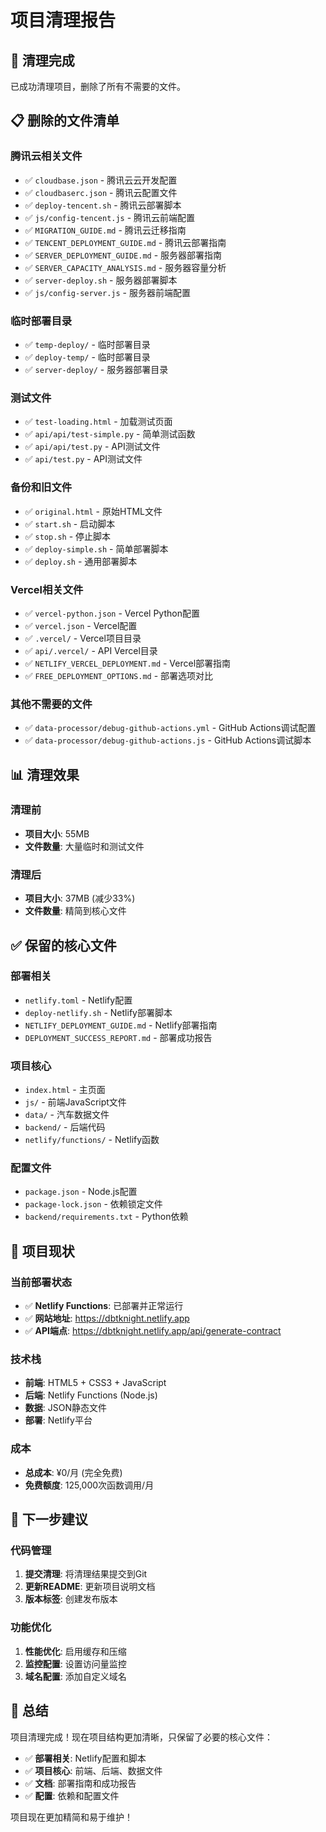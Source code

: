 # 项目清理报告

## 🧹 清理完成

已成功清理项目，删除了所有不需要的文件。

## 📋 删除的文件清单

### 腾讯云相关文件
- ✅ `cloudbase.json` - 腾讯云云开发配置
- ✅ `cloudbaserc.json` - 腾讯云配置文件
- ✅ `deploy-tencent.sh` - 腾讯云部署脚本
- ✅ `js/config-tencent.js` - 腾讯云前端配置
- ✅ `MIGRATION_GUIDE.md` - 腾讯云迁移指南
- ✅ `TENCENT_DEPLOYMENT_GUIDE.md` - 腾讯云部署指南
- ✅ `SERVER_DEPLOYMENT_GUIDE.md` - 服务器部署指南
- ✅ `SERVER_CAPACITY_ANALYSIS.md` - 服务器容量分析
- ✅ `server-deploy.sh` - 服务器部署脚本
- ✅ `js/config-server.js` - 服务器前端配置

### 临时部署目录
- ✅ `temp-deploy/` - 临时部署目录
- ✅ `deploy-temp/` - 临时部署目录
- ✅ `server-deploy/` - 服务器部署目录

### 测试文件
- ✅ `test-loading.html` - 加载测试页面
- ✅ `api/api/test-simple.py` - 简单测试函数
- ✅ `api/api/test.py` - API测试文件
- ✅ `api/test.py` - API测试文件

### 备份和旧文件
- ✅ `original.html` - 原始HTML文件
- ✅ `start.sh` - 启动脚本
- ✅ `stop.sh` - 停止脚本
- ✅ `deploy-simple.sh` - 简单部署脚本
- ✅ `deploy.sh` - 通用部署脚本

### Vercel相关文件
- ✅ `vercel-python.json` - Vercel Python配置
- ✅ `vercel.json` - Vercel配置
- ✅ `.vercel/` - Vercel项目目录
- ✅ `api/.vercel/` - API Vercel目录
- ✅ `NETLIFY_VERCEL_DEPLOYMENT.md` - Vercel部署指南
- ✅ `FREE_DEPLOYMENT_OPTIONS.md` - 部署选项对比

### 其他不需要的文件
- ✅ `data-processor/debug-github-actions.yml` - GitHub Actions调试配置
- ✅ `data-processor/debug-github-actions.js` - GitHub Actions调试脚本

## 📊 清理效果

### 清理前
- **项目大小**: 55MB
- **文件数量**: 大量临时和测试文件

### 清理后
- **项目大小**: 37MB (减少33%)
- **文件数量**: 精简到核心文件

## ✅ 保留的核心文件

### 部署相关
- `netlify.toml` - Netlify配置
- `deploy-netlify.sh` - Netlify部署脚本
- `NETLIFY_DEPLOYMENT_GUIDE.md` - Netlify部署指南
- `DEPLOYMENT_SUCCESS_REPORT.md` - 部署成功报告

### 项目核心
- `index.html` - 主页面
- `js/` - 前端JavaScript文件
- `data/` - 汽车数据文件
- `backend/` - 后端代码
- `netlify/functions/` - Netlify函数

### 配置文件
- `package.json` - Node.js配置
- `package-lock.json` - 依赖锁定文件
- `backend/requirements.txt` - Python依赖

## 🎯 项目现状

### 当前部署状态
- ✅ **Netlify Functions**: 已部署并正常运行
- ✅ **网站地址**: https://dbtknight.netlify.app
- ✅ **API端点**: https://dbtknight.netlify.app/api/generate-contract

### 技术栈
- **前端**: HTML5 + CSS3 + JavaScript
- **后端**: Netlify Functions (Node.js)
- **数据**: JSON静态文件
- **部署**: Netlify平台

### 成本
- **总成本**: ¥0/月 (完全免费)
- **免费额度**: 125,000次函数调用/月

## 🚀 下一步建议

### 代码管理
1. **提交清理**: 将清理结果提交到Git
2. **更新README**: 更新项目说明文档
3. **版本标签**: 创建发布版本

### 功能优化
1. **性能优化**: 启用缓存和压缩
2. **监控配置**: 设置访问量监控
3. **域名配置**: 添加自定义域名

## 🎉 总结

项目清理完成！现在项目结构更加清晰，只保留了必要的核心文件：

- ✅ **部署相关**: Netlify配置和脚本
- ✅ **项目核心**: 前端、后端、数据文件
- ✅ **文档**: 部署指南和成功报告
- ✅ **配置**: 依赖和配置文件

项目现在更加精简和易于维护！ 
